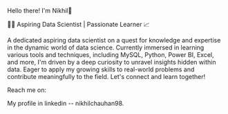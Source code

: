 Hello there! I'm Nikhil👋

👨‍💻 Aspiring Data Scientist | Passionate Learner 📈

A dedicated aspiring data scientist on a quest for knowledge and expertise in the dynamic world of data science. Currently immersed in learning various tools and techniques, including MySQL, Python, Power BI, Excel, and more, I'm driven by a deep curiosity to unravel insights hidden within data. Eager to apply my growing skills to real-world problems and contribute meaningfully to the field. Let's connect and learn together!

Reach me on:

My profile in linkedin -- nikhilchauhan98.

<!---
NikhilChauhan98/NikhilChauhan98 is a ✨ special ✨ repository because its `README.md` (this file) appears on your GitHub profile.
You can click the Preview link to take a look at your changes.
--->
